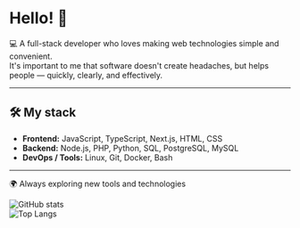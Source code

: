 # Hello! 👋

💻 A full-stack developer who loves making web technologies simple and convenient.  
It's important to me that software doesn't create headaches, but helps people — quickly, clearly, and effectively.  

---

## 🛠️ My stack
- **Frontend:** JavaScript, TypeScript, Next.js, HTML, CSS  
- **Backend:** Node.js, PHP, Python, SQL, PostgreSQL, MySQL  
- **DevOps / Tools:** Linux, Git, Docker, Bash  

---

🌍 Always exploring new tools and technologies  

![GitHub stats](https://github-readme-stats.vercel.app/api?username=Father1993&show_icons=true&theme=tokyonight)  
![Top Langs](https://github-readme-stats.vercel.app/api/top-langs/?username=Father1993&layout=compact&theme=tokyonight)  

